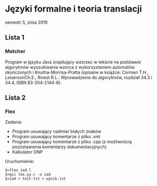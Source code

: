 # Języki formalne i teoria translacji
semestr 5, zima 2019

## Lista 1
### Matcher
Program w języku Java znajdujący wzorzec w tekście na podstawie algorytmów wyszukiwania wzorca z wykorzystaniem automatów skończonych i Knutha-Morrisa-Pratta (opisane w książce: Cormen T.H., LeisersonCh.E., Rivest R.L.: Wprowadzenie do algorytmów, rozdział 34.3 i 34.4, ISBN 83-204-2144-6).

## Lista 2
### Flex
Zadania:
* Program usuwający nadmiar białych znaków
* Program usuwający komentarze z pliku .xml
* Program usuwający komentarze z pliku .cpp (z możliwością pozostawienia komentarzy dokumentacyjnych)
* Kalkulator ONP

Uruchomienie:

```
$>flex zad.l
$>gcc lex.yy.c -o zad
$>zad < test.txt > wynik.txt
```

